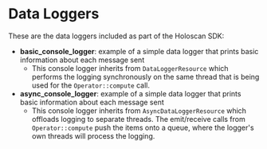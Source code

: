 # Data Loggers

These are the data loggers included as part of the Holoscan SDK:

- **basic_console_logger**: example of a simple data logger that prints basic information about each message sent
  - This console logger inherits from `DataLoggerResource` which performs the logging synchronously on the same thread
  that is being used for the `Operator::compute` call.
- **async_console_logger**: example of a simple data logger that prints basic information about each message sent
  - This console logger inherits from `AsyncDataLoggerResource` which offloads logging to separate threads. The emit/receive calls from `Operator::compute` push the items onto a queue, where the logger's own threads will process the logging.
